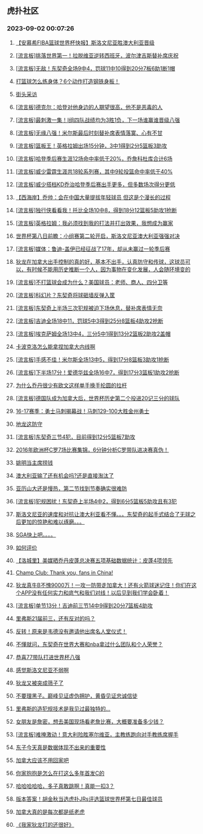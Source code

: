 ## 虎扑社区 
### 2023-09-02 00:07:26

1. [【安慕希FIBA篮球世界杯快报】斯洛文尼亚胜澳大利亚晋级](https://bbs.hupu.com/61942828.html)

2. [[流言板]挑落世界第一！拉脱维亚逆转西班牙，波尔津吉斯替补席庆祝](https://bbs.hupu.com/61941024.html)

3. [[流言板]无敌！东契奇全场9中4，罚球11中10得到20分7板6助1断1帽](https://bbs.hupu.com/61942885.html)

4. [打篮球怎么练身体？6个动作打造钢铁身板！](https://bbs.hupu.com/61940316.html)

5. [街头采访](https://bbs.hupu.com/61941317.html)

6. [[流言板]德克尔：哈登对他身边的人期望很高，他不是恶毒的人](https://bbs.hupu.com/61939321.html)

7. [[流言板]最刺激一集！I组四队战绩均为3胜1负，下一场谁赢谁晋级八强](https://bbs.hupu.com/61943270.html)

8. [[流言板]无缘八强！米尔斯最后时刻替补席表情落寞、心有不甘](https://bbs.hupu.com/61943033.html)

9. [[流言板]篮板王！英格拉姆出场15分钟，3中1得到2分5篮板3助攻](https://bbs.hupu.com/61940308.html)

10. [[流言板]哈登季后赛生涯12场命中率低于20%，乔詹科杜库合计6场](https://bbs.hupu.com/61935704.html)

11. [[流言板]威少雷霆生涯共18轮系列赛，其中9轮投篮命中率低于40%](https://bbs.hupu.com/61935291.html)

12. [[流言板]威少搭档KD乔治哈登季后赛出手更多，但多数场次得分更低](https://bbs.hupu.com/61935414.html)

13. [【西海岸】乔帅：会在中国大量提拔年轻球员 但这是个漫长的过程](https://bbs.hupu.com/61936501.html)

14. [[流言板]独行侠看看我！托比全场10中8，得到18分12篮板5助攻1抢断](https://bbs.hupu.com/61942908.html)

15. [[流言板]英格拉姆：我必须找到我的打法并打出效果，我想成为赢家](https://bbs.hupu.com/61940390.html)

16. [世界杯第八日前瞻：小组赛第二轮开启，斯洛文尼亚澳大利亚强强对决](https://bbs.hupu.com/61934537.html)

17. [[流言板]媒体：鲁迪-盖伊已经征战了17年，却从未赢过一轮季后赛](https://bbs.hupu.com/61936007.html)

18. [狄龙在加拿大出手控制的真的好，基本不出手，认真防守和传球，这球员可以，有时候不能用历史推断一个人，因为事物在变化发展，人会随环境变的](https://bbs.hupu.com/61943313.html)

19. [[流言板]不打篮球会成为什么？美国球员：老师、商人、四分卫等](https://bbs.hupu.com/61942292.html)

20. [[流言板]科幻片？东契奇将球砸墙反弹入筐](https://bbs.hupu.com/61934287.html)

21. [[流言板]东契奇上半场三次犯规被迫下场休息，替补席表情无奈](https://bbs.hupu.com/61941792.html)

22. [[流言板]吉迪全场18中11，罚球5中3得到25分8篮板4助攻2抢断](https://bbs.hupu.com/61942943.html)

23. [[流言板]埃克萨姆全场13中4，三分5中1得到13分2篮板2助攻2盖帽](https://bbs.hupu.com/61942996.html)

24. [卡波克洛怎么能拿捏加拿大内线啊](https://bbs.hupu.com/61943812.html)

25. [[流言板]手感不佳！米尔斯全场13中5，得到17分8篮板3助攻1抢断](https://bbs.hupu.com/61942963.html)

26. [[流言板]下半场17分！爱德华兹全场16中7，得到17分3篮板1助攻2抢断](https://bbs.hupu.com/61939887.html)

27. [为什么乔丹很少有欧文这样单手换手抡圆的拉杆](https://bbs.hupu.com/61942195.html)

28. [[流言板]德国队成为加拿大后，世界杯历史第二个投进20记三分的球队](https://bbs.hupu.com/61943490.html)

29. [16-17赛季：勇士马刺揭幕战！马刺129-100大胜金州勇士](https://bbs.hupu.com/61942285.html)

30. [地龙这防守](https://bbs.hupu.com/61944008.html)

31. [[流言板]东契奇三节4犯，目前得到12分5篮板7助攻](https://bbs.hupu.com/61942505.html)

32. [2016年欧洲杯C罗7场比赛集锦，6分钟分析C罗带队进决赛真伪！](https://bbs.hupu.com/61942880.html)

33. [姚明当主席捞钱](https://bbs.hupu.com/61943024.html)

34. [澳大利亚输了还有机会吗?还是直接淘汰了](https://bbs.hupu.com/61942693.html)

35. [亚历山大还是慢热，第二节找到节奏确实很难防](https://bbs.hupu.com/61943017.html)

36. [[流言板]犯规困扰！东契奇上半场4中2，得到6分5篮板5助攻且有3犯](https://bbs.hupu.com/61941966.html)

37. [斯洛文尼亚的速度和对抗让澳大利亚看不懂。。。东契奇的起手式结合了无球之后更加的惊艳和难以琢磨。。。](https://bbs.hupu.com/61943829.html)

38. [SGA快上吧。。。。](https://bbs.hupu.com/61943678.html)

39. [如何评价](https://bbs.hupu.com/61944278.html)

40. [【洛城里】美媒晒乔丹皮蓬总决赛五项基础数据统计：皮蓬4项领先](https://bbs.hupu.com/61937071.html)

41. [Champ Club: Thank you, fans in China!](https://bbs.hupu.com/61934884.html)

42. [狄龙真牛B不愧9000万！一攻一防带走加拿大！还有火箭球迷记住！你们在这个APP没有任何实力和底气和我们对线！以后见到我们学会卧着！](https://bbs.hupu.com/61944106.html)

43. [[流言板]单节13分！吉迪前三节14中9得到20分7篮板4助攻](https://bbs.hupu.com/61942522.html)

44. [里弗斯21届前三，还有反对的吗？](https://bbs.hupu.com/61943840.html)

45. [反转！原来是韦德没有邀请他出席名人堂仪式！](https://bbs.hupu.com/61943721.html)

46. [不懂就问，东契奇在世界大赛和nba拿过什么团队和个人荣誉？](https://bbs.hupu.com/61943492.html)

47. [恭喜77带队打进世界杯八强](https://bbs.hupu.com/61942714.html)

48. [感觉斯洛文尼亚不弱啊](https://bbs.hupu.com/61942581.html)

49. [狄龙又被突成筛子了](https://bbs.hupu.com/61943993.html)

50. [不要理黑子。巅峰见证虚伪拥护，黄昏见证忠诚信徒](https://bbs.hupu.com/61942865.html)

51. [里弗斯的造犯规技术是我见过最独特的…](https://bbs.hupu.com/61942471.html)

52. [女朋友是詹密，想去美国现场看老詹比赛，大概要准备多少钱？](https://bbs.hupu.com/61943042.html)

53. [[流言板]难掩激动！意大利险胜塞尔维亚，主教练跑向对手教练席握手](https://bbs.hupu.com/61939493.html)

54. [东子今天真是数据体现不出来的重要性](https://bbs.hupu.com/61942834.html)

55. [加拿大应该不用回家吧](https://bbs.hupu.com/61944036.html)

56. [你家抱抱是怎么在打这么多年首发C的](https://bbs.hupu.com/61943763.html)

57. [哈哈哈哈哈，多子真敢跳啊！真能一扣3？](https://bbs.hupu.com/61943911.html)

58. [版本答案！胡金秋当选虎扑JRs评选篮球世界杯第七日最佳球员](https://bbs.hupu.com/61932851.html)

59. [加拿大真的是每次都是纸老虎](https://bbs.hupu.com/61943992.html)

60. [《我家狄龙打的还很好》](https://bbs.hupu.com/61944124.html)

